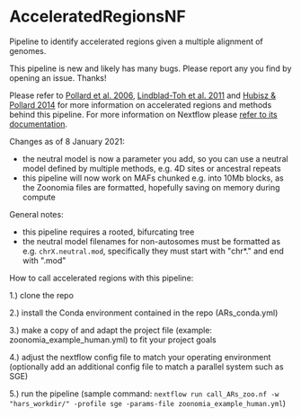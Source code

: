 # AcceleratedRegionsNF
Pipeline to identify accelerated regions given a multiple alignment of genomes.

This pipeline is new and likely has many bugs. Please report any you find by opening an issue. Thanks!

Please refer to [Pollard et al. 2006](https://www.nature.com/articles/nature05113), [Lindblad-Toh et al. 2011](https://www.nature.com/articles/nature10530) and [Hubisz & Pollard 2014](https://www.sciencedirect.com/science/article/pii/S0959437X14000781) for more information on accelerated regions and methods behind this pipeline. For more information on Nextflow please [refer to its documentation](https://www.nextflow.io/docs/latest/index.html).

Changes as of 8 January 2021:
* the neutral model is now a parameter you add, so you can use a neutral model defined by multiple methods, e.g. 4D sites or ancestral repeats
* this pipeline will now work on MAFs chunked e.g. into 10Mb blocks, as the Zoonomia files are formatted, hopefully saving on memory during compute

General notes:
* this pipeline requires a rooted, bifurcating tree
* the neutral model filenames for non-autosomes must be formatted as e.g. `chrX.neutral.mod`, specifically they must start with "chr\*." and end with ".mod"

How to call accelerated regions with this pipeline:

1.) clone the repo

2.) install the Conda environment contained in the repo (ARs_conda.yml)

3.) make a copy of and adapt the project file (example: zoonomia_example_human.yml) to fit your project goals

4.) adjust the nextflow config file to match your operating environment (optionally add an additional config file to match a parallel system such as SGE)

5.) run the pipeline (sample command: `nextflow run call_ARs_zoo.nf -w "hars_workdir/" -profile sge -params-file zoonomia_example_human.yml`)
